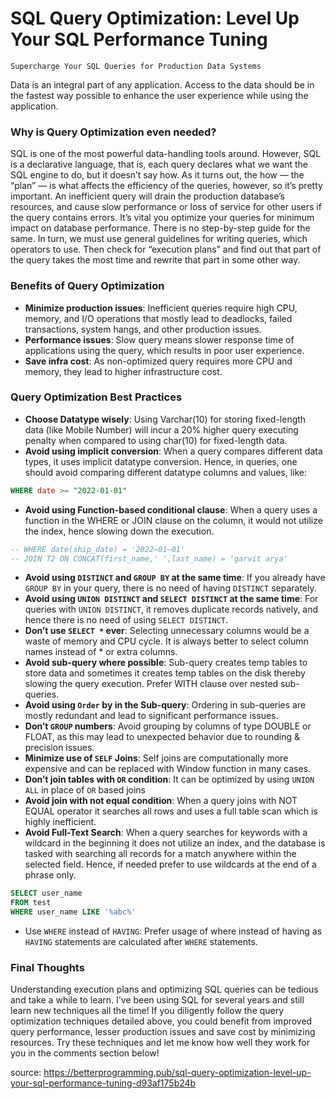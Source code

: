 # SQL Query Optimization: Level Up Your SQL Performance Tuning
`Supercharge Your SQL Queries for Production Data Systems`

Data is an integral part of any application. Access to the data should be in the fastest way possible to enhance the user experience while using the application.

### Why is Query Optimization even needed?
SQL is one of the most powerful data-handling tools around. However, SQL is a declarative language, that is, each query declares what we want the SQL engine to do, but it doesn’t say how. As it turns out, the how — the “plan” — is what affects the efficiency of the queries, however, so it’s pretty important.
An inefficient query will drain the production database’s resources, and cause slow performance or loss of service for other users if the query contains errors. It’s vital you optimize your queries for minimum impact on database performance.
There is no step-by-step guide for the same. In turn, we must use general guidelines for writing queries, which operators to use. Then check for “execution plans” and find out that part of the query takes the most time and rewrite that part in some other way.

### Benefits of Query Optimization
- **Minimize production issues**: Inefficient queries require high CPU, memory, and I/O operations that mostly lead to deadlocks, failed transactions, system hangs, and other production issues.
- **Performance issues**: Slow query means slower response time of applications using the query, which results in poor user experience.
- **Save infra cost**: As non-optimized query requires more CPU and memory, they lead to higher infrastructure cost.

### Query Optimization Best Practices
- **Choose Datatype wisely**: Using Varchar(10) for storing fixed-length data (like Mobile Number) will incur a 20% higher query executing penalty when compared to using char(10) for fixed-length data.
- **Avoid using implicit conversion**: When a query compares different data types, it uses implicit datatype conversion. Hence, in queries, one should avoid comparing different datatype columns and values, like:
```sql
WHERE date >= "2022-01-01"
```
- **Avoid using Function-based conditional clause**: When a query uses a function in the WHERE or JOIN clause on the column, it would not utilize the index, hence slowing down the execution.
```sql
-- WHERE date(ship_date) = '2022–01–01'
-- JOIN T2 ON CONCAT(first_name,' ',last_name) = 'garvit arya'
```
- **Avoid using `DISTINCT` and `GROUP BY` at the same time**: If you already have `GROUP BY` in your query, there is no need of having `DISTINCT` separately.
- **Avoid using `UNION DISTINCT` and `SELECT DISTINCT` at the same time**: For queries with `UNION DISTINCT`, it removes duplicate records natively, and hence there is no need of using `SELECT DISTINCT`.
- **Don’t use `SELECT *` ever**: Selecting unnecessary columns would be a waste of memory and CPU cycle. It is always better to select column names instead of * or extra columns.
- **Avoid sub-query where possible**: Sub-query creates temp tables to store data and sometimes it creates temp tables on the disk thereby slowing the query execution. Prefer WITH clause over nested sub-queries.
- **Avoid using `Order` by in the Sub-query**: Ordering in sub-queries are mostly redundant and lead to significant performance issues.
- **Don’t `GROUP` numbers**: Avoid grouping by columns of type DOUBLE or FLOAT, as this may lead to unexpected behavior due to rounding & precision issues.
- **Minimize use of `SELF` Joins**: Self joins are computationally more expensive and can be replaced with Window function in many cases.
- **Don’t join tables with `OR` condition**: It can be optimized by using `UNION ALL` in place of `OR` based joins
- **Avoid join with not equal condition**: When a query joins with NOT EQUAL operator it searches all rows and uses a full table scan which is highly inefficient.
- **Avoid Full-Text Search**: When a query searches for keywords with a wildcard in the beginning it does not utilize an index, and the database is tasked with searching all records for a match anywhere within the selected field. Hence, if needed prefer to use wildcards at the end of a phrase only.
```sql
SELECT user_name
FROM test
WHERE user_name LIKE '%abc%'
```
- Use `WHERE` instead of `HAVING`: Prefer usage of where instead of having as `HAVING` statements are calculated after `WHERE` statements.

### Final Thoughts
Understanding execution plans and optimizing SQL queries can be tedious and take a while to learn. I’ve been using SQL for several years and still learn new techniques all the time!
If you diligently follow the query optimization techniques detailed above, you could benefit from improved query performance, lesser production issues and save cost by minimizing resources.
Try these techniques and let me know how well they work for you in the comments section below!

source: https://betterprogramming.pub/sql-query-optimization-level-up-your-sql-performance-tuning-d93af175b24b

